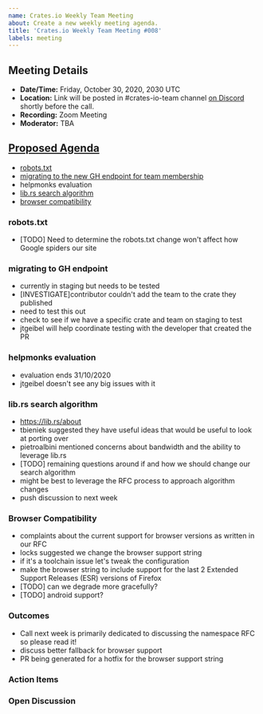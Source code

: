 ```yaml
---
name: Crates.io Weekly Team Meeting
about: Create a new weekly meeting agenda.
title: 'Crates.io Weekly Team Meeting #008'
labels: meeting
---
```


<!-- Thanks stacksgov - https://github.com/stacksgov/pm/pull/44/files -->

## Meeting Details
<!-- Please be sure to update the date in both the first line and the time zone conversion link below! -->
- **Date/Time:** Friday, October 30, 2020, 2030 UTC
- **Location:** Link will be posted in #crates-io-team channel [on Discord](https://discord.gg/rust-lang) shortly before the call.
- **Recording:** Zoom Meeting
- **Moderator:** TBA

## [Proposed Agenda](https://github.com/rust-lang/crates.io/projects/3) 

* [robots.txt](https://github.com/rust-lang/crates.io/pull/2930)
* [migrating to the new GH endpoint for team membership](https://github.com/rust-lang/crates.io/pull/2810)
* helpmonks evaluation
* [lib.rs search algorithm](https://github.com/rust-lang/rust/issues/41616)
* [browser compatibility](https://github.com/rust-lang/crates.io/issues/2984)

### robots.txt
  
  * [TODO] Need to determine the robots.txt change won't affect how Google spiders our site

### migrating to GH endpoint

  * currently in staging but needs to be tested
  * [INVESTIGATE]contributor couldn't add the team to the crate they published 
  * need to test this out
  * check to see if we have a specific crate and team on staging to test
  * jtgeibel will help coordinate testing with the developer that created the PR


### helpmonks evaluation

  * evaluation ends 31/10/2020
  * jtgeibel doesn't see any big issues with it

### lib.rs search algorithm

  * https://lib.rs/about
  * tbieniek suggested they have useful ideas that would be useful to look at porting over
  * pietroalbini mentioned concerns about bandwidth and the ability to leverage lib.rs 
  * [TODO] remaining questions around if and how we should change our search algorithm
  * might be best to leverage the RFC process to approach algorithm changes
  * push discussion to next week

### Browser Compatibility
  
  * complaints about the current support for browser versions as written in our RFC
  * locks suggested we change the browser support string
  * if it's a toolchain issue let's tweak the configuration
  * make the browser string to include support for the last 2 Extended Support Releases (ESR) versions of Firefox
  * [TODO] can we degrade more gracefully?
  * [TODO] android support?

### Outcomes

<!-- Rough Notes from Agenda Items -->

* Call next week is primarily dedicated to discussing the namespace RFC so please read it!
* discuss better fallback for browser support
* PR being generated for a hotfix for the browser support string

### Action Items

<!-- Items here can be carried over from previous weeks, and typically include a 1 or 2 sentence description of the related action and a link to issues or relevant materials. -->

### Open Discussion

<!-- Items here can be carried over from previous weeks, and typically include a link to issues or relevant materials. -->
